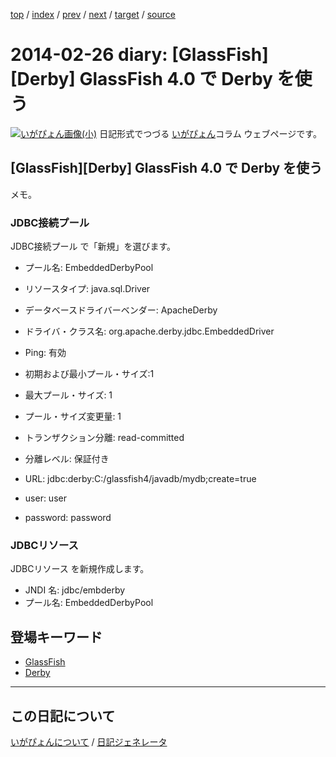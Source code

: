 [top](https://igapyon.github.io/diary/) 
 / [index](https://igapyon.github.io/diary/2014/index.html) 
 / [prev](https://igapyon.github.io/diary/2014/ig140225.html) 
 / [next](https://igapyon.github.io/diary/2014/ig140227.html) 
 / [target](https://igapyon.github.io/diary/2014/ig140226.html) 
 / [source](https://github.com/igapyon/diary/blob/gh-pages/2014/ig140226.html.src.md) 

2014-02-26 diary: [GlassFish][Derby] GlassFish 4.0 で Derby を使う
=====================================================================================================
[![いがぴょん画像(小)](https://igapyon.github.io/diary/images/iga200306s.jpg "いがぴょん")](https://igapyon.github.io/diary/memo/memoigapyon.html) 日記形式でつづる [いがぴょん](https://igapyon.github.io/diary/memo/memoigapyon.html)コラム ウェブページです。

## [GlassFish][Derby] GlassFish 4.0 で Derby を使う


メモ。


### JDBC接続プール

JDBC接続プール で「新規」を選びます。


* プール名: EmbeddedDerbyPool
* リソースタイプ: java.sql.Driver
* データベースドライバーベンダー: ApacheDerby
* ドライバ・クラス名: org.apache.derby.jdbc.EmbeddedDriver
* Ping: 有効



* 初期および最小プール・サイズ:1
* 最大プール・サイズ: 1
* プール・サイズ変更量: 1



* トランザクション分離: read-committed
* 分離レベル: 保証付き



* URL: jdbc:derby:C:/glassfish4/javadb/mydb;create=true
* user: user
* password: password



### JDBCリソース

JDBCリソース を新規作成します。


* JNDI 名: jdbc/embderby
* プール名: EmbeddedDerbyPool



## 登場キーワード

* [GlassFish](https://igapyon.github.io/diary/keyword/glassfish.html)
* [Derby](https://igapyon.github.io/diary/keyword/derby.html)

----------------------------------------------------------------------------------------------------

## この日記について
[いがぴょんについて](https://igapyon.github.io/diary/memo/memoigapyon.html) / [日記ジェネレータ](https://github.com/igapyon/igapyonv3)
